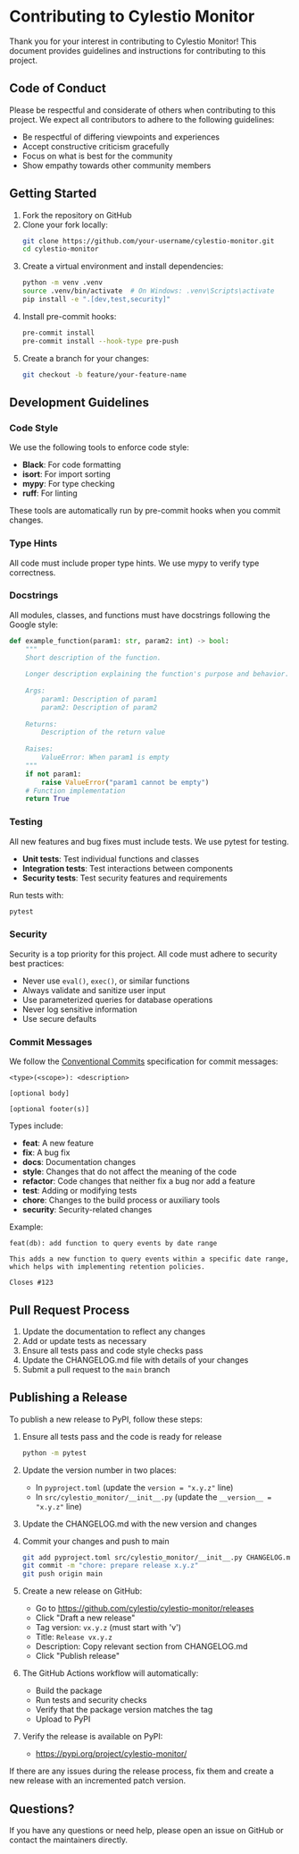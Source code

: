 # Contributing to Cylestio Monitor

Thank you for your interest in contributing to Cylestio Monitor! This document provides guidelines and instructions for contributing to this project.

## Code of Conduct

Please be respectful and considerate of others when contributing to this project. We expect all contributors to adhere to the following guidelines:

- Be respectful of differing viewpoints and experiences
- Accept constructive criticism gracefully
- Focus on what is best for the community
- Show empathy towards other community members

## Getting Started

1. Fork the repository on GitHub
2. Clone your fork locally:
   ```bash
   git clone https://github.com/your-username/cylestio-monitor.git
   cd cylestio-monitor
   ```
3. Create a virtual environment and install dependencies:
   ```bash
   python -m venv .venv
   source .venv/bin/activate  # On Windows: .venv\Scripts\activate
   pip install -e ".[dev,test,security]"
   ```
4. Install pre-commit hooks:
   ```bash
   pre-commit install
   pre-commit install --hook-type pre-push
   ```
5. Create a branch for your changes:
   ```bash
   git checkout -b feature/your-feature-name
   ```

## Development Guidelines

### Code Style

We use the following tools to enforce code style:

- **Black**: For code formatting
- **isort**: For import sorting
- **mypy**: For type checking
- **ruff**: For linting

These tools are automatically run by pre-commit hooks when you commit changes.

### Type Hints

All code must include proper type hints. We use mypy to verify type correctness.

### Docstrings

All modules, classes, and functions must have docstrings following the Google style:

```python
def example_function(param1: str, param2: int) -> bool:
    """
    Short description of the function.
    
    Longer description explaining the function's purpose and behavior.
    
    Args:
        param1: Description of param1
        param2: Description of param2
        
    Returns:
        Description of the return value
        
    Raises:
        ValueError: When param1 is empty
    """
    if not param1:
        raise ValueError("param1 cannot be empty")
    # Function implementation
    return True
```

### Testing

All new features and bug fixes must include tests. We use pytest for testing.

- **Unit tests**: Test individual functions and classes
- **Integration tests**: Test interactions between components
- **Security tests**: Test security features and requirements

Run tests with:
```bash
pytest
```

### Security

Security is a top priority for this project. All code must adhere to security best practices:

- Never use `eval()`, `exec()`, or similar functions
- Always validate and sanitize user input
- Use parameterized queries for database operations
- Never log sensitive information
- Use secure defaults

### Commit Messages

We follow the [Conventional Commits](https://www.conventionalcommits.org/) specification for commit messages:

```
<type>(<scope>): <description>

[optional body]

[optional footer(s)]
```

Types include:
- **feat**: A new feature
- **fix**: A bug fix
- **docs**: Documentation changes
- **style**: Changes that do not affect the meaning of the code
- **refactor**: Code changes that neither fix a bug nor add a feature
- **test**: Adding or modifying tests
- **chore**: Changes to the build process or auxiliary tools
- **security**: Security-related changes

Example:
```
feat(db): add function to query events by date range

This adds a new function to query events within a specific date range,
which helps with implementing retention policies.

Closes #123
```

## Pull Request Process

1. Update the documentation to reflect any changes
2. Add or update tests as necessary
3. Ensure all tests pass and code style checks pass
4. Update the CHANGELOG.md file with details of your changes
5. Submit a pull request to the `main` branch

## Publishing a Release

To publish a new release to PyPI, follow these steps:

1. Ensure all tests pass and the code is ready for release
   ```bash
   python -m pytest
   ```

2. Update the version number in two places:
   - In `pyproject.toml` (update the `version = "x.y.z"` line)
   - In `src/cylestio_monitor/__init__.py` (update the `__version__ = "x.y.z"` line)

3. Update the CHANGELOG.md with the new version and changes

4. Commit your changes and push to main
   ```bash
   git add pyproject.toml src/cylestio_monitor/__init__.py CHANGELOG.md
   git commit -m "chore: prepare release x.y.z"
   git push origin main
   ```

5. Create a new release on GitHub:
   - Go to https://github.com/cylestio/cylestio-monitor/releases
   - Click "Draft a new release"
   - Tag version: `vx.y.z` (must start with 'v')
   - Title: `Release vx.y.z`
   - Description: Copy relevant section from CHANGELOG.md
   - Click "Publish release"

6. The GitHub Actions workflow will automatically:
   - Build the package
   - Run tests and security checks
   - Verify that the package version matches the tag
   - Upload to PyPI

7. Verify the release is available on PyPI:
   - https://pypi.org/project/cylestio-monitor/

If there are any issues during the release process, fix them and create a new release with an incremented patch version.

## Questions?

If you have any questions or need help, please open an issue on GitHub or contact the maintainers directly. 